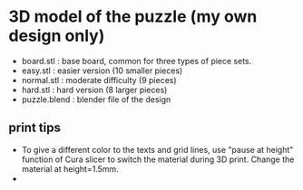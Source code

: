 # 3D model of the puzzle (my own design only)

* board.stl : base board, common for three types of piece sets.
* easy.stl : easier version (10 smaller pieces)
* normal.stl : moderate difficulty (9 pieces)
* hard.stl : hard version (8 larger pieces)
* puzzle.blend : blender file of the design

## print tips

* To give a different color to the texts and grid lines, use "pause at height" function of Cura slicer to switch the material during 3D print. Change the material at height=1.5mm.
* 
